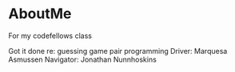 # AboutMe
For my codefellows class

Got it done re: guessing game pair programming
Driver: Marquesa Asmussen
Navigator: Jonathan Nunnhoskins